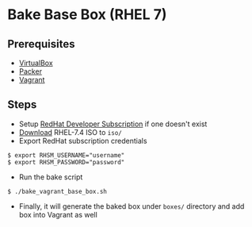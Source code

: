 # Bake Base Box (RHEL 7)

## Prerequisites
 * [VirtualBox](https://www.virtualbox.org/wiki/VirtualBox)  
 * [Packer](https://www.packer.io)  
 * [Vagrant](https://www.vagrantup.com)

## Steps
 
 * Setup [RedHat Developer Subscription](https://access.redhat.com) if one doesn't exist
 * [Download](https://developers.redhat.com/products/rhel/download/) RHEL-7.4 ISO to `iso/`
 * Export RedHat subscription credentials
 ```
 $ export RHSM_USERNAME="username"
 $ export RHSM_PASSWORD="password"
 ```
 * Run the bake script
 ```
 $ ./bake_vagrant_base_box.sh
 ```
 
 * Finally, it will generate the baked box under `boxes/` directory and add box into Vagrant as well

